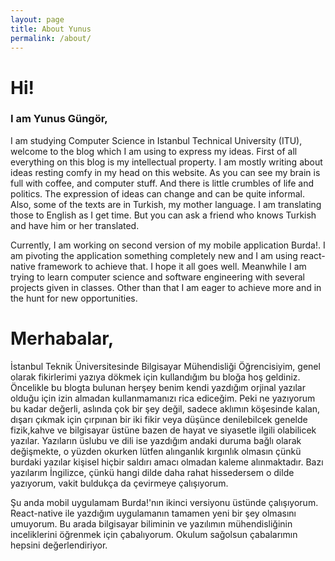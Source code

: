 ```yaml
---
layout: page
title: About Yunus
permalink: /about/
---
```


<h1>Hi!</h1>

<h3>I am Yunus Güngör,</h3>
<p>I am studying Computer Science in Istanbul Technical University (ITU), welcome to the blog which I am using to express my ideas. First of all everything on this blog is my intellectual property. I am mostly writing about ideas resting comfy in my head on this website. As you can see my brain is full with coffee, and computer stuff. And there is little crumbles of life and politics. The expression of ideas can change and can be quite informal. Also, some of the texts are in Turkish, my mother language. I am translating those to English as I get time. But you can ask a friend who knows Turkish and have him or her translated.</p>

<p>Currently, I am working on second version of my mobile application Burda!. I am pivoting the application something completely new and I am using react-native framework to achieve that. I hope it all goes well. Meanwhile I am trying to learn computer science and software engineering with several projects given in classes. Other than that I am eager to achieve more and in the hunt for new opportunities.</p>

<h1>Merhabalar,</h1>

<p>İstanbul Teknik Üniversitesinde Bilgisayar Mühendisliği Öğrencisiyim, genel olarak fikirlerimi yazıya dökmek için kullandığım bu bloğa hoş geldiniz. Öncelikle bu blogta bulunan herşey benim kendi yazdığım orjinal yazılar olduğu için izin almadan kullanmamanızı rica ediceğim. Peki ne yazıyorum bu kadar değerli, aslında çok bir şey değil, sadece aklımın köşesinde kalan, dışarı çıkmak için çırpınan  bir iki fikir veya düşünce denilebilcek genelde fizik,kahve ve bilgisayar üstüne bazen de hayat ve siyasetle ilgili olabilicek yazılar. Yazıların üslubu ve dili ise yazdığım andaki duruma bağlı olarak değişmekte, o yüzden okurken lütfen alınganlık kırgınlık olmasın çünkü burdaki yazılar kişisel hiçbir saldırı amacı olmadan kaleme alınmaktadır. Bazı yazılarım İngilizce, çünkü hangi dilde daha rahat hissedersem o dilde yazıyorum, vakit buldukça da çevirmeye çalışıyorum.</p>

<p>Şu anda mobil uygulamam Burda!'nın ikinci versiyonu üstünde çalışıyorum. React-native ile yazdığım uygulamanın tamamen yeni bir şey olmasını umuyorum. Bu arada bilgisayar biliminin ve yazılımın mühendisliğinin inceliklerini öğrenmek için çabalıyorum. Okulum sağolsun çabalarımın hepsini değerlendiriyor.</p>

